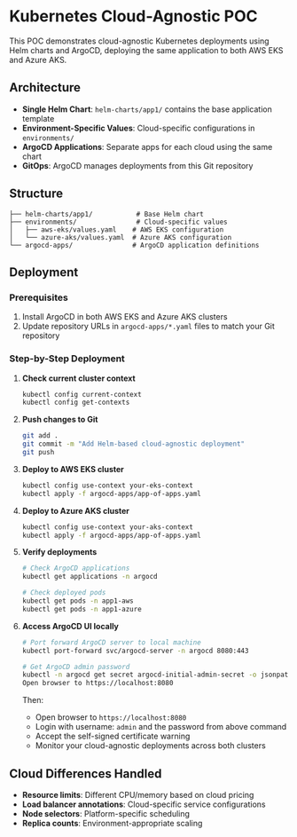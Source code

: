 # Kubernetes Cloud-Agnostic POC

This POC demonstrates cloud-agnostic Kubernetes deployments using Helm charts and ArgoCD, deploying the same application to both AWS EKS and Azure AKS.

## Architecture

- **Single Helm Chart**: `helm-charts/app1/` contains the base application template
- **Environment-Specific Values**: Cloud-specific configurations in `environments/`
- **ArgoCD Applications**: Separate apps for each cloud using the same chart
- **GitOps**: ArgoCD manages deployments from this Git repository

## Structure

```
├── helm-charts/app1/           # Base Helm chart
├── environments/               # Cloud-specific values
│   ├── aws-eks/values.yaml    # AWS EKS configuration
│   └── azure-aks/values.yaml  # Azure AKS configuration
└── argocd-apps/               # ArgoCD application definitions
```

## Deployment

### Prerequisites
1. Install ArgoCD in both AWS EKS and Azure AKS clusters
2. Update repository URLs in `argocd-apps/*.yaml` files to match your Git repository

### Step-by-Step Deployment

1. **Check current cluster context**
   ```bash
   kubectl config current-context
   kubectl config get-contexts
   ```

2. **Push changes to Git**
   ```bash
   git add .
   git commit -m "Add Helm-based cloud-agnostic deployment"
   git push
   ```

3. **Deploy to AWS EKS cluster**
   ```bash
   kubectl config use-context your-eks-context
   kubectl apply -f argocd-apps/app-of-apps.yaml
   ```

4. **Deploy to Azure AKS cluster**
   ```bash
   kubectl config use-context your-aks-context
   kubectl apply -f argocd-apps/app-of-apps.yaml
   ```

5. **Verify deployments**
   ```bash
   # Check ArgoCD applications
   kubectl get applications -n argocd
   
   # Check deployed pods
   kubectl get pods -n app1-aws
   kubectl get pods -n app1-azure
   ```

6. **Access ArgoCD UI locally**
   ```bash
   # Port forward ArgoCD server to local machine
   kubectl port-forward svc/argocd-server -n argocd 8080:443
   
   # Get ArgoCD admin password
   kubectl -n argocd get secret argocd-initial-admin-secret -o jsonpath="{.data.password}" | base64 -d
   Open browser to https://localhost:8080
   ```
   
   Then:
   - Open browser to `https://localhost:8080`
   - Login with username: `admin` and the password from above command
   - Accept the self-signed certificate warning
   - Monitor your cloud-agnostic deployments across both clusters

## Cloud Differences Handled

- **Resource limits**: Different CPU/memory based on cloud pricing
- **Load balancer annotations**: Cloud-specific service configurations  
- **Node selectors**: Platform-specific scheduling
- **Replica counts**: Environment-appropriate scaling